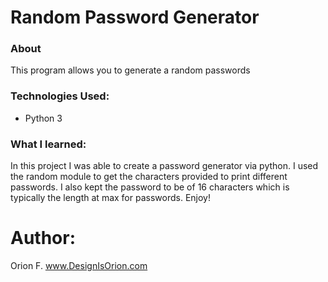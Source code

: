 # Random Password Generator

### About 
This program allows you to generate a random passwords

### Technologies Used:
- Python 3

### What I learned:

In this project I was able to create a password generator via python. I used the random module to get the characters provided to print different passwords. I also kept the password to be of 16 characters which is typically the length at max for passwords. Enjoy!



# Author: 
Orion F.
www.DesignIsOrion.com
